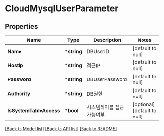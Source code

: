 # CloudMysqlUserParameter

## Properties
Name | Type | Description | Notes
------------ | ------------- | ------------- | -------------
**Name** | ***string** | DBUserID | [default to null]
**HostIp** | ***string** | 접근IP | [default to null]
**Password** | ***string** | DBUserPassword | [default to null]
**Authority** | ***string** | DB권한 | [default to null]
**IsSystemTableAccess** | ***bool** | 시스템테이블 접근 가능여부 | [optional] [default to null]

[[Back to Model list]](../README.md#documentation-for-models) [[Back to API list]](../README.md#documentation-for-api-endpoints) [[Back to README]](../README.md)


